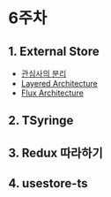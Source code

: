 # 6주차

## 1. External Store

* [관심사의 분리](undefined.md)
* [Layered Architecture](layered-architecture.md)
* [Flux Architecture](flux-architecture.md)

## 2. TSyringe

## 3. Redux 따라하기

## 4. usestore-ts
